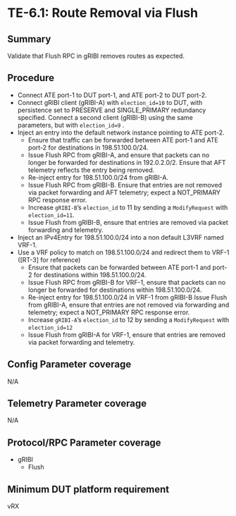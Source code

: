 # TE-6.1: Route Removal via Flush

## Summary

Validate that Flush RPC in gRIBI removes routes as expected.

## Procedure

*   Connect ATE port-1 to DUT port-1, and ATE port-2 to DUT port-2.
*   Connect gRIBI client (gRIBI-A) with `election_id=10` to DUT, with
    persistence set to PRESERVE and SINGLE_PRIMARY redundancy specified. Connect
    a second client (gRIBI-B) using the same parameters, but with
    `election_id=9` .
*   Inject an entry into the default network instance pointing to ATE port-2.
    *   Ensure that traffic can be forwarded between ATE port-1 and ATE port-2
        for destinations in 198.51.100.0/24.
    *   Issue Flush RPC from gRIBI-A, and ensure that packets can no longer be
        forwarded for destinations in 192.0.2.0/2. Ensure that AFT telemetry
        reflects the entry being removed.
    *   Re-inject entry for 198.51.100.0/24 from gRIBI-A.
    *   Issue Flush RPC from gRIBI-B. Ensure that entries are not removed via
        packet forwarding and AFT telemetry; expect a NOT_PRIMARY RPC response
        error.
    *   Increase `gRIBI-B`’s `election_id` to 11 by sending a `ModifyRequest`
        with `election_id=11`.
    *   Issue Flush from gRIBI-B, ensure that entries are removed via packet
        forwarding and telemetry.
*   Inject an IPv4Entry for 198.51.100.0/24 into a non default L3VRF named
    VRF-1.
*   Use a VRF policy to match on 198.51.100.0/24 and redirect them to VRF-1
    ([RT-3] for reference)
    *   Ensure that packets can be forwarded between ATE port-1 and port-2 for
        destinations within 198.51.100.0/24.
    *   Issue Flush RPC from gRIBI-B for VRF-1, ensure that packets can no
        longer be forwarded for destinations within 198.51.100.0/24.
    *   Re-inject entry for 198.51.100.0/24 in VRF-1 from gRIBI-B Issue Flush
        from gRIBI-A, ensure that entries are not removed via forwarding and
        telemetry; expect a NOT_PRIMARY RPC response error.
    *   Increase `gRIBI-A`’s `election_id` to 12 by sending a `ModifyRequest`
        with `election_id=12`
    *   Issue Flush from gRIBI-A for VRF-1, ensure that entries are removed via
        packet forwarding and telemetry.

## Config Parameter coverage

N/A

## Telemetry Parameter coverage

N/A

## Protocol/RPC Parameter coverage

*   gRIBI
    *   Flush

## Minimum DUT platform requirement

vRX
